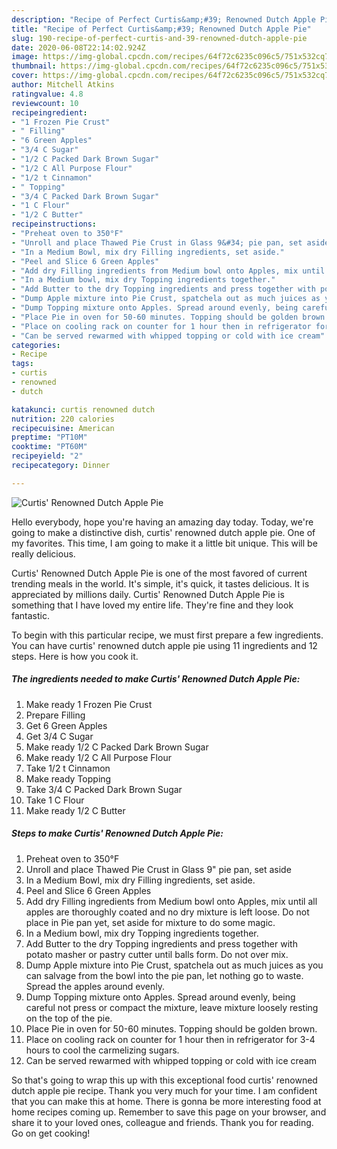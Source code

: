 ```yaml
---
description: "Recipe of Perfect Curtis&amp;#39; Renowned Dutch Apple Pie"
title: "Recipe of Perfect Curtis&amp;#39; Renowned Dutch Apple Pie"
slug: 190-recipe-of-perfect-curtis-and-39-renowned-dutch-apple-pie
date: 2020-06-08T22:14:02.924Z
image: https://img-global.cpcdn.com/recipes/64f72c6235c096c5/751x532cq70/curtis-renowned-dutch-apple-pie-recipe-main-photo.jpg
thumbnail: https://img-global.cpcdn.com/recipes/64f72c6235c096c5/751x532cq70/curtis-renowned-dutch-apple-pie-recipe-main-photo.jpg
cover: https://img-global.cpcdn.com/recipes/64f72c6235c096c5/751x532cq70/curtis-renowned-dutch-apple-pie-recipe-main-photo.jpg
author: Mitchell Atkins
ratingvalue: 4.8
reviewcount: 10
recipeingredient:
- "1 Frozen Pie Crust"
- " Filling"
- "6 Green Apples"
- "3/4 C Sugar"
- "1/2 C Packed Dark Brown Sugar"
- "1/2 C All Purpose Flour"
- "1/2 t Cinnamon"
- " Topping"
- "3/4 C Packed Dark Brown Sugar"
- "1 C Flour"
- "1/2 C Butter"
recipeinstructions:
- "Preheat oven to 350°F"
- "Unroll and place Thawed Pie Crust in Glass 9&#34; pie pan, set aside"
- "In a Medium Bowl, mix dry Filling ingredients, set aside."
- "Peel and Slice 6 Green Apples"
- "Add dry Filling ingredients from Medium bowl onto Apples, mix until all apples are thoroughly coated and no dry mixture is left loose. Do not place in Pie pan yet, set aside for mixture to do some magic."
- "In a Medium bowl, mix dry Topping ingredients together."
- "Add Butter to the dry Topping ingredients and press together with potato masher or pastry cutter until balls form. Do not over mix."
- "Dump Apple mixture into Pie Crust, spatchela out as much juices as you can salvage from the bowl into the pie pan, let nothing go to waste. Spread the apples around evenly."
- "Dump Topping mixture onto Apples. Spread around evenly, being careful not press or compact the mixture, leave mixture loosely resting on the top of the pie."
- "Place Pie in oven for 50-60 minutes. Topping should be golden brown."
- "Place on cooling rack on counter for 1 hour then in refrigerator for 3-4 hours to cool the carmelizing sugars."
- "Can be served rewarmed with whipped topping or cold with ice cream"
categories:
- Recipe
tags:
- curtis
- renowned
- dutch

katakunci: curtis renowned dutch 
nutrition: 220 calories
recipecuisine: American
preptime: "PT10M"
cooktime: "PT60M"
recipeyield: "2"
recipecategory: Dinner

---
```



![Curtis&#39; Renowned Dutch Apple Pie](https://img-global.cpcdn.com/recipes/64f72c6235c096c5/751x532cq70/curtis-renowned-dutch-apple-pie-recipe-main-photo.jpg)

Hello everybody, hope you're having an amazing day today. Today, we're going to make a distinctive dish, curtis&#39; renowned dutch apple pie. One of my favorites. This time, I am going to make it a little bit unique. This will be really delicious.



Curtis&#39; Renowned Dutch Apple Pie is one of the most favored of current trending meals in the world. It's simple, it's quick, it tastes delicious. It is appreciated by millions daily. Curtis&#39; Renowned Dutch Apple Pie is something that I have loved my entire life. They're fine and they look fantastic.


To begin with this particular recipe, we must first prepare a few ingredients. You can have curtis&#39; renowned dutch apple pie using 11 ingredients and 12 steps. Here is how you cook it.

<!--inarticleads1-->

##### The ingredients needed to make Curtis&#39; Renowned Dutch Apple Pie:

1. Make ready 1 Frozen Pie Crust
1. Prepare  Filling
1. Get 6 Green Apples
1. Get 3/4 C Sugar
1. Make ready 1/2 C Packed Dark Brown Sugar
1. Make ready 1/2 C All Purpose Flour
1. Take 1/2 t Cinnamon
1. Make ready  Topping
1. Take 3/4 C Packed Dark Brown Sugar
1. Take 1 C Flour
1. Make ready 1/2 C Butter




<!--inarticleads2-->

##### Steps to make Curtis&#39; Renowned Dutch Apple Pie:

1. Preheat oven to 350°F
1. Unroll and place Thawed Pie Crust in Glass 9&#34; pie pan, set aside
1. In a Medium Bowl, mix dry Filling ingredients, set aside.
1. Peel and Slice 6 Green Apples
1. Add dry Filling ingredients from Medium bowl onto Apples, mix until all apples are thoroughly coated and no dry mixture is left loose. Do not place in Pie pan yet, set aside for mixture to do some magic.
1. In a Medium bowl, mix dry Topping ingredients together.
1. Add Butter to the dry Topping ingredients and press together with potato masher or pastry cutter until balls form. Do not over mix.
1. Dump Apple mixture into Pie Crust, spatchela out as much juices as you can salvage from the bowl into the pie pan, let nothing go to waste. Spread the apples around evenly.
1. Dump Topping mixture onto Apples. Spread around evenly, being careful not press or compact the mixture, leave mixture loosely resting on the top of the pie.
1. Place Pie in oven for 50-60 minutes. Topping should be golden brown.
1. Place on cooling rack on counter for 1 hour then in refrigerator for 3-4 hours to cool the carmelizing sugars.
1. Can be served rewarmed with whipped topping or cold with ice cream




So that's going to wrap this up with this exceptional food curtis&#39; renowned dutch apple pie recipe. Thank you very much for your time. I am confident that you can make this at home. There is gonna be more interesting food at home recipes coming up. Remember to save this page on your browser, and share it to your loved ones, colleague and friends. Thank you for reading. Go on get cooking!
